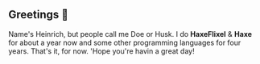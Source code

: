 ## Greetings 👋

Name's Heinrich, but people call me Doe or Husk.
I do **HaxeFlixel** & **Haxe** for about a year now and some other programming languages for four years.
That's it, for now. 'Hope you're havin a great day!

<!--
**hxida/hxida** is a ✨ _special_ ✨ repository because its `README.md` (this file) appears on your GitHub profile.

Here are some ideas to get you started:

- 🔭 I’m currently working on ...
- 🌱 I’m currently learning ...
- 👯 I’m looking to collaborate on ...
- 🤔 I’m looking for help with ...
- 💬 Ask me about ...
- 📫 How to reach me: ...
- 😄 Pronouns: ...
- ⚡ Fun fact: ...
-->

